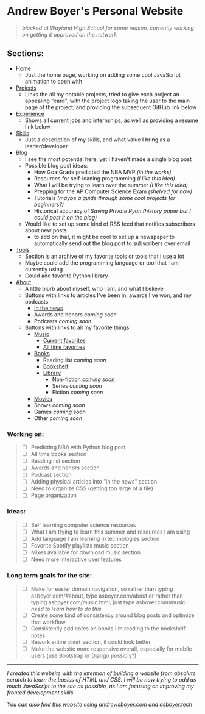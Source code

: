 <div>
<p align="center">
    <a href="https://asboyer.com/" target="_blank" rel="noreferrer noopener">
        <img src="https://github.com/asboyer2/asboyer2/blob/master/images/logo.png?raw=true" alt="">
    </a>
</p>
</div>

# Andrew Boyer's Personal Website
> *blocked at Wayland High School for some reason, currently working on getting it approved on the network*


## Sections:
* [Home](https://asboyer.com/#home)
    * Just the home page, working on adding some cool JavaScript animation to open with
* [Projects](https://asboyer.com/#projects)
    * Links the all my notable projects, tried to give each project an appealing "card", with the project logo taking the user to the main page of the project, and providing the subsequent GitHub link below
* [Experience](https://asboyer.com/#work)
    * Shows all current jobs and internships, as well as providing a resume link below
* [Skills](https://asboyer.com/#services)
    * Just a description of my skills, and what value I bring as a leader/developer
* [Blog](https://asboyer.com/#blog)
    * I see the most potential here, yet I haven't made a single blog post
    * Possible blog post ideas:
        * How GoatGrade predicted the NBA MVP *(in the works)*
        * Resources for self-leaning programming *(I like this idea)*
        * What I will be trying to learn over the summer *(I like this idea)*
        * Prepping for the AP Computer Science Exam *(shelved for now)*
        * Tutorials *(maybe a guide through some cool projects for beginners?)*
        * Historical accuracy of *Saving Private Ryan* *(history paper but I could post it on the blog)*
    * Would like to set up some kind of RSS feed that notifies subscribers about new posts
        * to add on that, it might be cool to set up a newspaper to automatically send out the blog post to subscribers over email
* [Tools](https://asboyer.com/#tools)
    * Section is an archive of my favorite tools or tools that I use a lot
    * Maybe could add the programming language or tool that I am currently using
    * Could add favorite Python library
* [About](https://asboyer.com/#about)
    * A little blurb about myself, who I am, and what I believe
    * Buttons with links to articles I've been in, awards I've won, and my podcasts
        * [In the news](https://asboyer.com/news.html)
        * Awards and honors *coming soon*
        * Podcasts *coming soon*
    * Buttons with links to all my favorite things
        * [Music](https://asboyer.com/music.html)
            * [Current favorites](https://asboyer.com/music-at-the-moment.html)
            * [All time favorites](https://asboyer.com/music-all-time.html)
        * [Books](https://asboyer.com/books.html)
            * Reading list *coming soon*
            * [Bookshelf](https://asboyer.com/bookshelf.html)
            * [Library](https://asboyer.com/library.html)
                * Non-fiction *coming soon*
                * Series *coming soon*
                * Fiction *coming soon*
        * [Movies](https://asboyer.com/movies.html)
        * Shows *coming soon*
        * Games *coming soon*
        * Other *coming soon*



### Working on:
> - [ ] Predicting NBA with Python blog post
> - [ ] All time books section
> - [ ] Reading list section
> - [ ] Awards and honors section
> - [ ] Podcast section
> - [ ] Adding physical articles into "in the news" section
> - [ ] Need to organize CSS (getting too large of a file)
> - [ ] Page organization

### Ideas:
> - [ ] Self learning computer science resources
> - [ ] What I am trying to learn this summer and resources I am using
> - [ ] Add language I am learning in technologies section
> - [ ] Favorite Spotify playlists music section
> - [ ] Mixes available for download music section 
> - [ ] Need more interactive user features

### Long term goals for the site:
> - [ ] Make for easier domain navigation, so rather than typing asboyer.com/#about, type asboyer.com/about or rather than typing asboyer.com/music.html, just type asboyer.com/music *need to learn how to do this*
> - [ ] Create some kind of consistency around blog posts and optimize that workflow
> - [ ] Consistently add notes on books I'm reading to the bookshelf notes
> - [ ] Rework entire `about` section, it could look better
> - [ ] Make the website more responsive overall, especially for mobile users (use Bootstrap or Django possibly?) 

***

*I created this website with the intention of building a website from absolute scratch to learn the basics of HTML and CSS. I will be now trying to add as much JavaScript to the site as possible, as I am focusing on improving my fronted development skills*

*You can also find this website using [andrewsboyer.com](https://andrewsboyer.com) and [asboyer.tech](https://asboyer.tech)* 